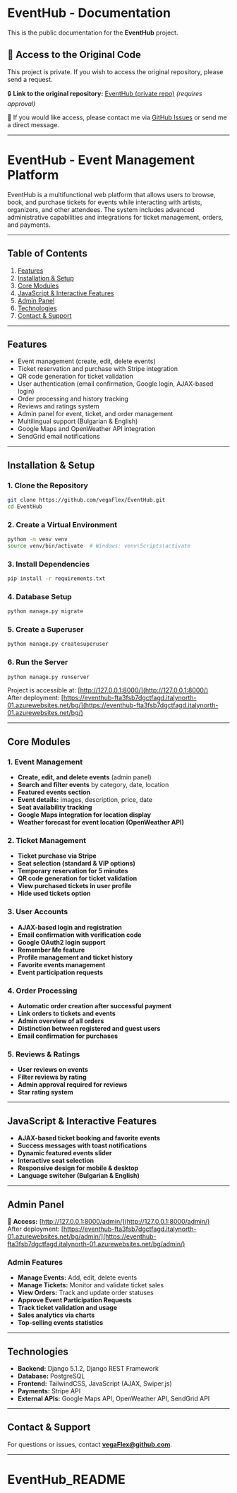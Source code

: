 # EventHub - Documentation

This is the public documentation for the **EventHub** project.

## 📌 Access to the Original Code
This project is private. If you wish to access the original repository, please send a request.

🔒 **Link to the original repository:** [EventHub (private repo)](https://github.com/vegaFlex/EventHub) *(requires approval)*

📩 If you would like access, please contact me via [GitHub Issues](https://github.com/vegaFlex/EventHub_README/issues) or send me a direct message.

---

# EventHub - Event Management Platform

EventHub is a multifunctional web platform that allows users to browse, book, and purchase tickets for events while interacting with artists, organizers, and other attendees. The system includes advanced administrative capabilities and integrations for ticket management, orders, and payments.

---

## Table of Contents
1. [Features](#features)  
2. [Installation & Setup](#installation--setup)  
3. [Core Modules](#core-modules)  
4. [JavaScript & Interactive Features](#javascript--interactive-features)  
5. [Admin Panel](#admin-panel)  
6. [Technologies](#technologies)  
7. [Contact & Support](#contact--support)  

---

## Features
- Event management (create, edit, delete events)
- Ticket reservation and purchase with Stripe integration
- QR code generation for ticket validation
- User authentication (email confirmation, Google login, AJAX-based login)
- Order processing and history tracking
- Reviews and ratings system
- Admin panel for event, ticket, and order management
- Multilingual support (Bulgarian & English)
- Google Maps and OpenWeather API integration
- SendGrid email notifications

---

## Installation & Setup

### 1. Clone the Repository
```sh
git clone https://github.com/vegaFlex/EventHub.git
cd EventHub
```

### 2. Create a Virtual Environment
```sh
python -m venv venv
source venv/bin/activate  # Windows: venv\Scripts\activate
```

### 3. Install Dependencies
```sh
pip install -r requirements.txt
```

### 4. Database Setup
```sh
python manage.py migrate
```

### 5. Create a Superuser
```sh
python manage.py createsuperuser
```

### 6. Run the Server
```sh
python manage.py runserver
```

Project is accessible at: [http://127.0.0.1:8000/](http://127.0.0.1:8000/)  
After deployment: [https://eventhub-fta3fsb7dgctfagd.italynorth-01.azurewebsites.net/bg/](https://eventhub-fta3fsb7dgctfagd.italynorth-01.azurewebsites.net/bg/)  

---

## Core Modules

### 1. Event Management
- **Create, edit, and delete events** (admin panel)
- **Search and filter events** by category, date, location
- **Featured events section**
- **Event details:** images, description, price, date
- **Seat availability tracking**
- **Google Maps integration for location display**
- **Weather forecast for event location (OpenWeather API)**

### 2. Ticket Management
- **Ticket purchase via Stripe**
- **Seat selection (standard & VIP options)**
- **Temporary reservation for 5 minutes**
- **QR code generation for ticket validation**
- **View purchased tickets in user profile**
- **Hide used tickets option**

### 3. User Accounts
- **AJAX-based login and registration**
- **Email confirmation with verification code**
- **Google OAuth2 login support**
- **Remember Me feature**
- **Profile management and ticket history**
- **Favorite events management**
- **Event participation requests**

### 4. Order Processing
- **Automatic order creation after successful payment**
- **Link orders to tickets and events**
- **Admin overview of all orders**
- **Distinction between registered and guest users**
- **Email confirmation for purchases**

### 5. Reviews & Ratings
- **User reviews on events**
- **Filter reviews by rating**
- **Admin approval required for reviews**
- **Star rating system**

---

## JavaScript & Interactive Features
- **AJAX-based ticket booking and favorite events**
- **Success messages with toast notifications**
- **Dynamic featured events slider**
- **Interactive seat selection**
- **Responsive design for mobile & desktop**
- **Language switcher (Bulgarian & English)**

---

## Admin Panel

🔗 **Access:** [http://127.0.0.1:8000/admin/](http://127.0.0.1:8000/admin/)  
After deployment: [https://eventhub-fta3fsb7dgctfagd.italynorth-01.azurewebsites.net/bg/admin/](https://eventhub-fta3fsb7dgctfagd.italynorth-01.azurewebsites.net/bg/admin/)  

### Admin Features
- **Manage Events:** Add, edit, delete events
- **Manage Tickets:** Monitor and validate ticket sales
- **View Orders:** Track and update order statuses
- **Approve Event Participation Requests**
- **Track ticket validation and usage**
- **Sales analytics via charts**
- **Top-selling events statistics**

---

## Technologies
- **Backend:** Django 5.1.2, Django REST Framework
- **Database:** PostgreSQL
- **Frontend:** TailwindCSS, JavaScript (AJAX, Swiper.js)
- **Payments:** Stripe API
- **External APIs:** Google Maps API, OpenWeather API, SendGrid API

---

## Contact & Support
For questions or issues, contact **vegaFlex@github.com**.

---

# EventHub_README
